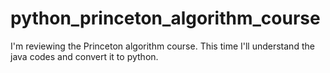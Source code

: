 # python_princeton_algorithm_course
I'm reviewing the Princeton algorithm course. This time I'll understand the java codes and convert it to python. 
